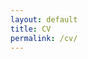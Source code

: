 ```yaml
---
layout: default
title: CV
permalink: /cv/
---
```


<script>
  window.addEventListener("load", function() {
    window.open("/assets/cv_bksong.pdf", "_blank", "noopener");
  });
</script>
